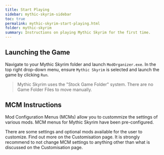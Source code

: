 ```yaml
---
title: Start Playing
sidebar: mythic-skyrim-sidebar
toc: true
permalink: mythic-skyrim-start-playing.html
folder: mythic-skyrim
summary: Instructions on playing Mythic Skyrim for the first time.
---
```

## Launching the Game
Navigate to your Mythic Skyrim folder and launch `ModOrganizer.exe`.
In the top right drop-down menu, ensure `Mythic Skyrim` is selected and launch the game by clicking `Run`.
> Mythic Skyrim uses the "Stock Game Folder" system. There are no Game Folder Files to move manually.

## MCM Instructions
Mod Configuration Menus (MCMs) allow you to custommize the settings of various mods.
MCM menus for Mythic Skyrim have been pre-configured.

There are some settings and optional mods available for the user to customize. Find out more on the Customisation page.
It is strongly recommend to not change MCM settings to anything other than what is discussed on the Customisation page.
